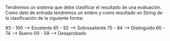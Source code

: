 Tendremos un sistema que debe clasificar el resultado de una evaluación. Como dato de entrada tendremos un entero y como resultado un String de la clasificación de la siguiente forma:

93 - 100 --> Excelente
85 - 92 --> Sobresaliente
75 - 84 --> Distinguido
60 - 74 --> Bueno
00 - 59 --> Desaprobado

